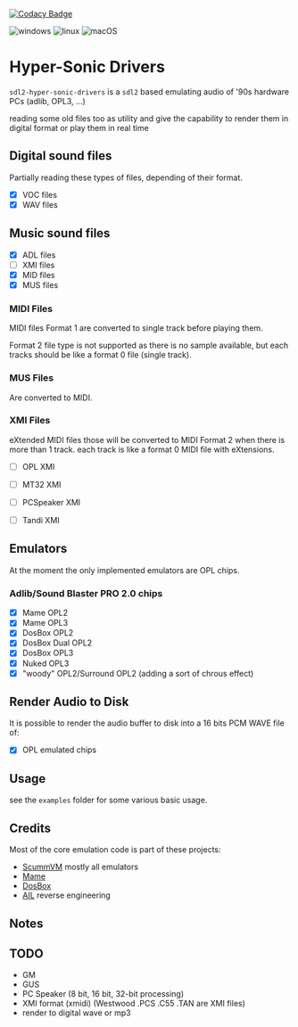 [![Codacy Badge](https://app.codacy.com/project/badge/Grade/94519cf7a54248bf96e3de83cc3cc897)](https://www.codacy.com/gh/Raffaello/sdl2-hyper-sonic-drivers/dashboard?utm_source=github.com&amp;utm_medium=referral&amp;utm_content=Raffaello/sdl2-hyper-sonic-drivers&amp;utm_campaign=Badge_Grade)

![windows](https://github.com/raffaello/sdl2-hyper-sonic-drivers/actions/workflows/ci-windows.yml/badge.svg?branch=master)
![linux](https://github.com/raffaello/sdl2-hyper-sonic-drivers/actions/workflows/ci-linux.yml/badge.svg?branch=master)
![macOS](https://github.com/raffaello/sdl2-hyper-sonic-drivers/actions/workflows/ci-mac.yml/badge.svg?branch=master)

# Hyper-Sonic Drivers

`sdl2-hyper-sonic-drivers` is a `sdl2` based emulating audio of '90s hardware PCs (adlib, OPL3, ...)

reading some old files too as utility and give the capability to render them in digital format
or play them in real time

## Digital sound files
Partially reading these types of files, depending of their format.
- [x] VOC files
- [x] WAV files

## Music sound files

- [x] ADL files
- [ ] XMI files
- [x] MID files
- [x] MUS files

### MIDI Files

MIDI files Format 1 are converted to single track before playing them.

Format 2 file type is not supported as there is no sample available,
but each tracks should be like a format 0 file (single track).

### MUS Files

Are converted to MIDI.


### XMI Files

eXtended MIDI files those will be converted to MIDI Format 2 when 
there is more than 1 track.
each track is like a format 0 MIDI file with eXtensions.

- [ ] OPL XMI
- [ ] MT32 XMI
- [ ] PCSpeaker XMI
- [ ] Tandi XMI


## Emulators
At the moment the only implemented emulators are OPL chips.

### Adlib/Sound Blaster PRO 2.0 chips
- [x] Mame OPL2
- [x] Mame OPL3
- [x] DosBox OPL2
- [x] DosBox Dual OPL2
- [x] DosBox OPL3
- [x] Nuked OPL3
- [x] "woody" OPL2/Surround OPL2 (adding a sort of chrous effect)

## Render Audio to Disk

It is possible to render the audio buffer to disk into a 16 bits PCM WAVE file of:

- [x] OPL emulated chips


## Usage

see the `examples` folder for some various basic usage.

## Credits

Most of the core emulation code is part of these projects:

- [ScummVM](https://www.scummvm.org/) mostly all emulators
- [Mame](https://www.mamedev.org/) 
- [DosBox](https://www.dosbox.com/)
- [AIL](http://www.vgmpf.com/Wiki/index.php?title=Audio_Interface_Library) reverse engineering


## Notes

## TODO

- GM
- GUS
- PC Speaker (8 bit, 16 bit, 32-bit processing)
- XMI format (xmidi) (Westwood .PCS .C55 .TAN are XMI files)
- render to digital wave or mp3
